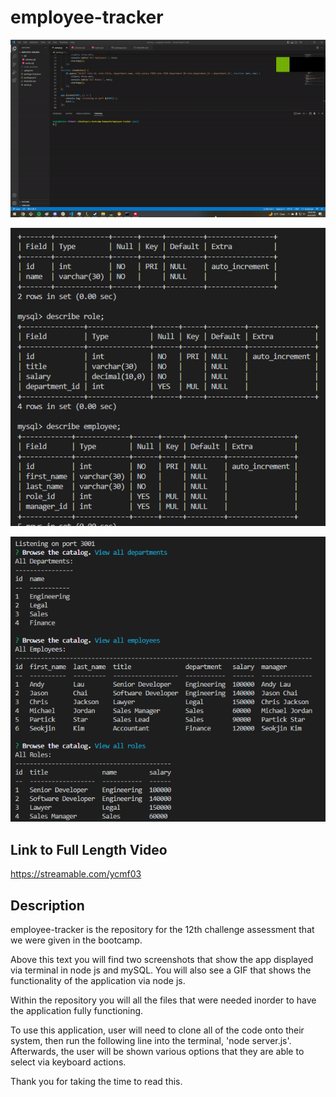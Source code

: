 # employee-tracker
![Alt text](./images/ezgif.com-gif-maker%20(3).gif)

![Alt text](./images/ch12%20ss.png)

![Alt text](./images/ch12%20ss2.png)
## Link to Full Length Video
https://streamable.com/ycmf03

## Description

employee-tracker is the repository for the 12th challenge assessment that we were given in the bootcamp.

Above this text you will find two screenshots that show the app displayed via terminal in node js and mySQL. You will also see a GIF that shows the functionality of the application via node js.

Within the repository you will all the files that were needed inorder to have the application fully functioning.

To use this application, user will need to clone all of the code onto their system, then run the following line into the terminal, 'node server.js'.
Afterwards, the user will be shown various options that they are able to select via keyboard actions.

Thank you for taking the time to read this.




